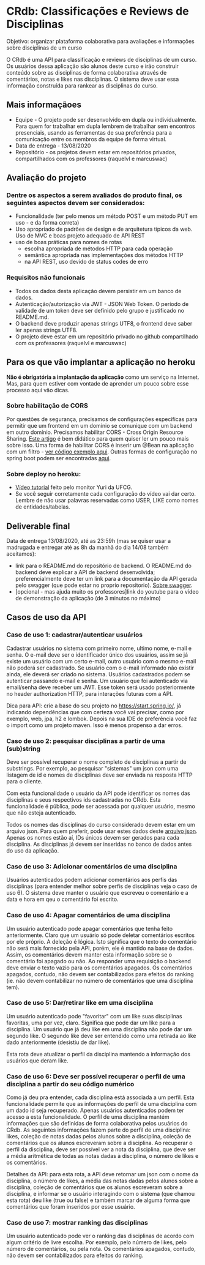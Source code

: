 # CRdb: Classificações e Reviews de Disciplinas
Objetivo: organizar plataforma colaborativa para avaliações e informações sobre disciplinas de um curso

O CRdb é uma API para classificação e reviews de disciplinas de um curso. Os usuários dessa aplicação são alunos deste curso e irão construir conteúdo sobre as disciplinas de forma colaborativa através de comentários, notas e likes nas disciplinas. O sistema deve usar essa informação construída para rankear as disciplinas do curso. 

## Mais informaçãoes
* Equipe - O projeto pode ser desenvolvido em dupla ou individualmente. Para quem for trabalhar em dupla lembrem de trabalhar sem encontros presenciais, usando as ferramentas de sua preferência para a comunicação entre os membros da equipe de forma virtual.
* Data de entrega - 13/08/2020
* Repositório - os projetos devem estar em repositórios privados, compartilhados com os professores (raquelvl e marcuswac)


## Avaliação do projeto

### Dentre os aspectos a serem avaliados do produto final, os seguintes aspectos devem ser considerados:
* Funcionalidade (ter pelo menos um método POST e um método PUT em uso - e da forma correta)
* Uso apropriado de padrões de design e de arquitetura típicos da web. Uso de MVC e boas projeto adequado de API REST
* uso de boas práticas para nomes de rotas
  * escolha apropriada de métodos HTTP para cada operação
  * semântica apropriada nas implementações dos métodos HTTP
  * na API REST, uso devido de status codes de erro

### Requisitos não funcionais
* Todos os dados desta aplicação devem persistir em um banco de dados.
* Autenticação/autorização via JWT - JSON Web Token. O período de validade de um token deve ser definido pelo grupo e justificado no README.md.
* O backend deve produzir apenas strings UTF8, o frontend deve saber ler apenas strings UTF8.
* O projeto deve estar em um repositório privado no github compartilhado com os professores (raquelvl e marcuswac)

## Para os que vão implantar a aplicação no heroku
**Não é obrigatória a implantação da aplicação** como um serviço na Internet. Mas, para quem estiver com vontade de aprender um pouco sobre esse processo aqui vão dicas.

### Sobre habilitação de CORS
Por questões de segurança, precisamos de configurações específicas para permitir que um frontend em um domínio se comunique com um backend em outro domínio. Precisamos habilitar CORS - Cross Origin Resource Sharing. [Este artigo](https://spring.io/blog/2015/06/08/cors-support-in-spring-framework) é bem didático para quem quiser ler um pouco mais sobre isso. Uma forma de habilitar CORS é inserir um @Bean na aplicação com um filtro - [ver código exemplo aqui](https://drive.google.com/file/d/1ruk58z1qTtc07MCGmpwQFGOPNi3zTtec/view?usp=sharing). Outras formas de configuração no spring boot podem ser encontradas [aqui](https://spring.io/blog/2015/06/08/cors-support-in-spring-framework).

### Sobre deploy no heroku: 
* [Vídeo tutorial](https://drive.google.com/file/d/17cbWhwMhyM6aoQ8Oyd2pf0IB-uCp3aPQ/view?usp=sharing) feito pelo monitor Yuri da UFCG. 
* Se você seguir corretamente cada configuração do vídeo vai dar certo. Lembre de não usar palavras reservadas como USER, LIKE como nomes de entidades/tabelas. 

## Deliverable final
Data de entrega 13/08/2020, até as 23:59h (mas se quiser usar a madrugada e entregar até as 8h da manhã do dia 14/08 também aceitamos): 
* link para o README.md do repositório de backend. O README.md do backend deve explicar a API de backend desenvolvida; preferencialmente deve ter um link para a documentação da API gerada pelo swagger (que pode estar no proprio repositorio). [Sobre swagger](http://www.matera.com/blog/post/documentando-api-rest-com-swagger-contract-last).
* [opcional - mas ajuda muito os professores]link do youtube para o vídeo de demonstração da aplicação (de 3 minutos no máximo)

## Casos de uso da API

### Caso de uso 1: cadastrar/autenticar usuários
Cadastrar usuários no sistema com primeiro nome, ultimo nome, e-mail e senha. O e-mail deve ser o identificador único dos usuários, assim se já existe um usuário com um certo e-mail, outro usuário com o mesmo e-mail não poderá ser cadastrado. Se usuário com o e-mail informado não existir ainda, ele deverá ser criado no sistema. 
Usuários cadastrados podem se autenticar passando e-mail e senha. Um usuário que foi autenticado via email/senha deve receber um JWT. Esse token será usado posteriormente no header authorization HTTP, para interações futuras com a API. 

Dica para API: crie a base do seu projeto no https://start.spring.io/, já indicando dependências que com certeza você vai precisar, como por exemplo, web, jpa, h2 e lombok. Depois na sua IDE de preferência você faz o import como um projeto maven. Isso é menos propenso a dar erros.

### Caso de uso 2: pesquisar disciplinas a partir de uma (sub)string
Deve ser possível recuperar o nome completo de disciplinas a partir de substrings. Por exemplo, ao pesquisar "sistemas" um json com uma listagem de id e nomes de disciplinas deve ser enviada na resposta HTTP para o cliente.

Com esta funcionalidade o usuário da API pode identificar os nomes das disciplinas e seus respectivos ids cadastradas no CRdb. Esta funcionalidade é pública, pode ser acessada por qualquer usuário, mesmo que não esteja autenticado.

Todos os nomes das disciplinas do curso considerado devem estar em um arquivo json. Para quem preferir, pode usar estes dados deste [arquivo json](https://drive.google.com/file/d/1r3WFTRwqh8TrQ0f5DvNO6362hhkYnglz/view?usp=sharing). Apenas os nomes estão aí, IDs únicos devem ser gerados para cada disciplina. As disciplinas já devem ser inseridas no banco de dados antes do uso da aplicação.

### Caso de uso 3: Adicionar comentários de uma disciplina 
Usuários autenticados podem adicionar comentários aos perfis das disciplinas (para entender melhor sobre perfis de disciplinas veja o caso de uso 6). O sistema deve manter o usuário que escreveu o comentário e a data e hora em qeu o comentário foi escrito.

### Caso de uso 4: Apagar comentários de uma disciplina
Um usuário autenticado pode apagar comentários que tenha feito anteriormente. Claro que um usuário só pode deletar comentários escritos por ele próprio. A deleção é lógica. Isto significa que o texto do comentário não será mais fornecido pela API, porém, ele é mantido na base de dados. Assim, os comentários devem manter esta informação sobre se o comentário foi apagado ou não. Ao responder uma requisição o backend deve enviar o texto vazio para os comentários apagados. Os comentários apagados, contudo, não devem ser contabilizados para efeitos do ranking (ie. não devem contabilizar no número de comentários que uma disciplina tem).

### Caso de uso 5: Dar/retirar like em uma disciplina
Um usuário autenticado pode "favoritar" com um like suas disciplinas favoritas, uma por vez, claro. Significa que pode dar um like para a disciplina. Um usuário que já deu like em uma disciplina não pode dar um segundo like. O segundo like deve ser entendido como uma retirada ao like dado anteriormente (desistiu de dar like).

Esta rota deve atualizar o perfil da disciplina mantendo a informação dos usuários que deram like. 

### Caso de uso 6: Deve ser possível recuperar o perfil de uma disciplina a partir do seu código numérico
Como já deu pra entender, cada disciplina está associada a um perfil. Esta funcionalidade permite que as informações do perfil de uma disciplina com um dado id seja recuperado. Apenas usuários autenticados podem ter acesso a esta funcionalidade. O perfil de uma disciplina mantém informações que são definidas de forma colaborativa pelos usuários do CRdb. As seguintes informações fazem parte do perfil de uma disciplina: likes, coleção de notas dadas pelos alunos sobre a disciplina, coleção de comentários que os alunos escreveram sobre a disciplina. Ao recuperar o perfil da disciplina, deve ser possível ver a nota da disciplina, que deve ser a média aritmética de todas as notas dadas à disciplina, o número de likes e os comentários. 

Detalhes da API: para esta rota, a API deve retornar um json com o nome da disciplina, o número de likes, a média das notas dadas pelos alunos sobre a disciplina, coleção de comentários que os alunos escreveram sobre a disciplina, e informar se o usuário interagindo com o sistema (que chamou esta rota) deu like (true ou false) e também marcar de alguma forma que comentários que foram inseridos por esse usuário.

### Caso de uso 7: mostrar ranking das disciplinas
Um usuário autenticado pode ver o ranking das disciplinas de acordo com algum critério de livre escolha. Por exemplo, pelo número de likes, pelo número de comentários, ou pela nota. Os comentários apagados, contudo, não devem ser contabilizados para efeitos do ranking.

